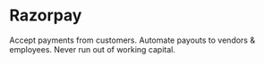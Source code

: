 # Razorpay
Accept payments from customers. Automate payouts to vendors &amp; employees. Never run out of working capital.
